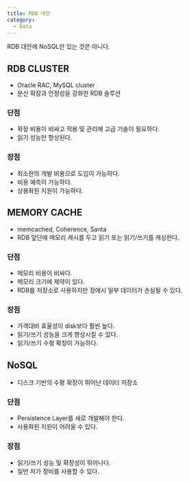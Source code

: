 ```yaml
---
title: RDB 대안
category:
  - Data
---
```


RDB 대안에 NoSQL만 있는 것은 아니다.

## RDB CLUSTER
* Oracle RAC, MySQL cluster
* 분산 확장과 안정성을 강화한 RDB 솔루션

### 단점
* 확장 비용이 비싸고 적용 및 관리에 고급 기술이 필요하다.
* 읽기 성능만 향상된다.

### 장점
* 최소한의 개발 비용으로 도입이 가능하다.
* 비용 예측이 가능하다.
* 상용화된 지원이 가능하다.

## MEMORY CACHE
* memcached, Coherence, Santa
* RDB 앞단에 메모리 캐시를 두고 읽기 또는 읽기/쓰기를 캐싱한다.

### 단점
* 메모리 비용이 비싸다.
* 메모리 크기에 제약이 있다.
* RDB를 저장소로 사용하지만 장애시 일부 데이터가 손실될 수 있다.

### 장점
* 가격대비 효율성이 disk보다 훨씬 높다.
* 읽기/쓰기 성능을 크게 향상시킬 수 있다.
* 읽기/쓰기 수평 확장이 가능하다.

## NoSQL
* 디스크 기반의 수평 확장이 뛰어난 데이터 저장소

### 단점
* Persistence Layer를 새로 개발해야 한다.
* 사용화된 지원이 어려울 수 있다.

### 장점
* 읽기/쓰기 성능 및 확장성이 뛰어나다.
* 일반 저가 장비를 사용할 수 있다.
